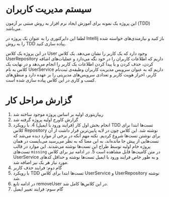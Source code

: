 # سیستم مدیریت کاربران

این پروژه یک نمونه برای آموزش ایجاد نرم افزار به روش مبتنی بر آزمون (TDD) می‌باشد.

لطفا این دایرکتوری را به عنوان یک پروژه در Intellij باز کنید و نیازمندی‌های خواسته شده را به روش TDD پیاده سازی کنید.

در این پروژه یک کلاس User وجود دارد که یک کاربر را نشان می‌دهد. یک کلاس UserRepository داریم که اطلاعات کاربران را در خود نگه می‌دارد و عملیات‌های اضافه کردن، حذف کردن و یا پیدا کردن اطلاعات یک کاربر را انجام می‌دهد و در نهایت یک کلاس به نام UserService داریم که به عنوان سرویس مدیریت کاربران وظیفه‌ی ثبت‌نام کاربر، احراز هویت کاربر و تعدادی سرویس‌های مدیریتی را بر عهده دارد و منطق‌های کسب و کاری در این کلاس پیاده سازی شده است.

# گزارش مراحل کار
1. ریپازیتوری اولیه بر اساس پروژه موجود ساخته شد
2. گزارش کاورج اولیه پروژه گرفته شد
3. انجام بخش اول کار (فرایند ورود با ایمیل)
   4. با رویکرد TDD تست‌ها ابتدا برای کلاس Repository نوشته شد. این کلاس چون در لایه پایین‌ترین قرار داشت از آن برای نوشتن تست‌ها شروع کردیم. نکته مهم آنکه در برخی از موارد دیده می‌شد که تست‌هایی از پیش جا مانده‌اند، به این معنا که به نظر می‌رسید می‌بایست در همان پروژه خام اولیه توسط طراح این تست‌ها نوشته می‌شدند. این موارد در قالب تست‌های `missing` در متن کامیت‌ها قابل مشاهده است
   5. در ادامه نیز برای کلاس  UserService و به طور خاص فرایند ورود با ایمیل تست‌ها نوشته و حداقل کد‌های مورد نیاز هر یک نیز اضافه شد.
6. گام دوم: فرایند حذف کاربر
7. با رویکرد TDD تست‌ها ابتدا برای کلاس UserService و UserRepository نوشته شد.
8. در ادامه تابع removeUser در این کلاس‌ها کامل شد.
9. گام سوم: فرایند تغییر ایمیل

